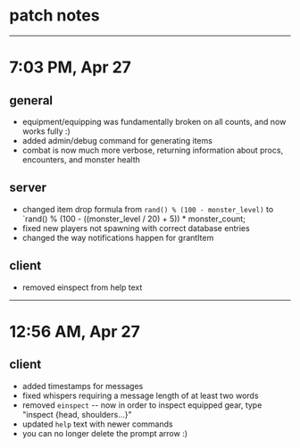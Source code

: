 # patch notes
---
# 7:03 PM, Apr 27
## general
- equipment/equipping was fundamentally broken on all counts, and now works fully :)
- added admin/debug command for generating items
- combat is now much more verbose, returning information about procs, encounters, and monster health
## server
- changed item drop formula from `rand() % (100 - monster_level)` to `rand() % (100 - ((monster_level / 20) + 5)) * monster_count;
- fixed new players not spawning with correct database entries
- changed the way notifications happen for grantItem
## client
- removed einspect from help text
---
# 12:56 AM, Apr 27
## client
- added timestamps for messages
- fixed whispers requiring a message length of at least two words
- removed `einspect` -- now in order to inspect equipped gear, type "inspect {head, shoulders...}"
- updated `help` text with newer commands
- you can no longer delete the prompt arrow :)
